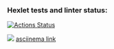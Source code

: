 ### Hexlet tests and linter status:
[![Actions Status](https://github.com/atrya-trezer/frontend-project-44/workflows/hexlet-check/badge.svg)](https://github.com/atrya-trezer/frontend-project-44/actions)

<a href="https://codeclimate.com/github/atrya-trezer/frontend-project-44/maintainability"><img src="https://api.codeclimate.com/v1/badges/1fff9a7f771d12568549/maintainability" /></a>
<a href="https://asciinema.org/a/MgPu4CPGxXmGEwQZrNKho7aCu">asciinema link</a>